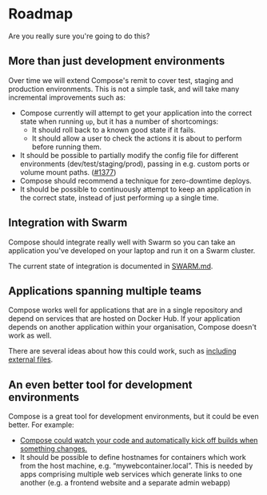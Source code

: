 # Roadmap

Are you really sure you're going to do this? 

## More than just development environments

Over time we will extend Compose's remit to cover test, staging and production environments. This is not a simple task, and will take many incremental improvements such as:

- Compose currently will attempt to get your application into the correct state when running `up`, but it has a number of shortcomings:
  - It should roll back to a known good state if it fails.
  - It should allow a user to check the actions it is about to perform before running them.
- It should be possible to partially modify the config file for different environments (dev/test/staging/prod), passing in e.g. custom ports or volume mount paths. ([#1377](https://github.com/docker/compose/issues/1377))
- Compose should recommend a technique for zero-downtime deploys.
- It should be possible to continuously attempt to keep an application in the correct state, instead of just performing `up` a single time.

## Integration with Swarm

Compose should integrate really well with Swarm so you can take an application you've developed on your laptop and run it on a Swarm cluster.

The current state of integration is documented in [SWARM.md](SWARM.md).

## Applications spanning multiple teams

Compose works well for applications that are in a single repository and depend on services that are hosted on Docker Hub. If your application depends on another application within your organisation, Compose doesn't work as well.

There are several ideas about how this could work, such as [including external files](https://github.com/docker/fig/issues/318).

## An even better tool for development environments

Compose is a great tool for development environments, but it could be even better. For example:

- [Compose could watch your code and automatically kick off builds when something changes.](https://github.com/docker/fig/issues/184)
- It should be possible to define hostnames for containers which work from the host machine, e.g. “mywebcontainer.local”. This is needed by apps comprising multiple web services which generate links to one another (e.g. a frontend website and a separate admin webapp)
